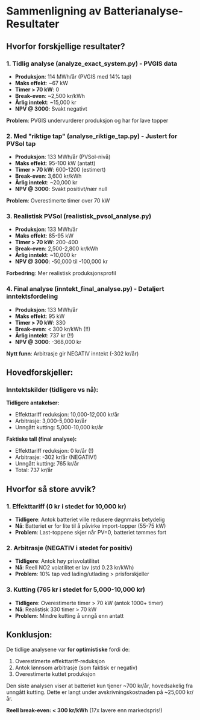 # Sammenligning av Batterianalyse-Resultater

## Hvorfor forskjellige resultater?

### 1. **Tidlig analyse (analyze_exact_system.py)** - PVGIS data
- **Produksjon**: 114 MWh/år (PVGIS med 14% tap)
- **Maks effekt**: ~67 kW
- **Timer > 70 kW**: 0
- **Break-even**: ~2,500 kr/kWh
- **Årlig inntekt**: ~15,000 kr
- **NPV @ 3000**: Svakt negativt

**Problem**: PVGIS undervurderer produksjon og har for lave topper

### 2. **Med "riktige tap" (analyse_riktige_tap.py)** - Justert for PVSol tap
- **Produksjon**: 133 MWh/år (PVSol-nivå)
- **Maks effekt**: 95-100 kW (antatt)
- **Timer > 70 kW**: 600-1200 (estimert)
- **Break-even**: 3,600 kr/kWh
- **Årlig inntekt**: ~20,000 kr
- **NPV @ 3000**: Svakt positivt/nær null

**Problem**: Overestimerte timer over 70 kW

### 3. **Realistisk PVSol (realistisk_pvsol_analyse.py)**
- **Produksjon**: 133 MWh/år
- **Maks effekt**: 85-95 kW
- **Timer > 70 kW**: 200-400
- **Break-even**: 2,500-2,800 kr/kWh
- **Årlig inntekt**: ~10,000 kr
- **NPV @ 3000**: -50,000 til -100,000 kr

**Forbedring**: Mer realistisk produksjonsprofil

### 4. **Final analyse (inntekt_final_analyse.py)** - Detaljert inntektsfordeling
- **Produksjon**: 133 MWh/år
- **Maks effekt**: 95 kW
- **Timer > 70 kW**: 330
- **Break-even**: < 300 kr/kWh (!!)
- **Årlig inntekt**: 737 kr (!!)
- **NPV @ 3000**: -368,000 kr

**Nytt funn**: Arbitrasje gir NEGATIV inntekt (-302 kr/år)

## Hovedforskjeller:

### Inntektskilder (tidligere vs nå):

**Tidligere antakelser:**
- Effekttariff reduksjon: 10,000-12,000 kr/år
- Arbitrasje: 3,000-5,000 kr/år
- Unngått kutting: 5,000-10,000 kr/år

**Faktiske tall (final analyse):**
- Effekttariff reduksjon: 0 kr/år (!)
- Arbitrasje: -302 kr/år (NEGATIV!)
- Unngått kutting: 765 kr/år
- Total: 737 kr/år

## Hvorfor så store avvik?

### 1. **Effekttariff (0 kr i stedet for 10,000 kr)**
- **Tidligere**: Antok batteriet ville redusere døgnmaks betydelig
- **Nå**: Batteriet er for lite til å påvirke import-topper (55-75 kW)
- **Problem**: Last-toppene skjer når PV=0, batteriet tømmes fort

### 2. **Arbitrasje (NEGATIV i stedet for positiv)**
- **Tidligere**: Antok høy prisvolatilitet
- **Nå**: Reell NO2 volatilitet er lav (std 0.23 kr/kWh)
- **Problem**: 10% tap ved lading/utlading > prisforskjeller

### 3. **Kutting (765 kr i stedet for 5,000-10,000 kr)**
- **Tidligere**: Overestimerte timer > 70 kW (antok 1000+ timer)
- **Nå**: Realistisk 330 timer > 70 kW
- **Problem**: Mindre kutting å unngå enn antatt

## Konklusjon:

De tidlige analysene var **for optimistiske** fordi de:
1. Overestimerte effekttariff-reduksjon
2. Antok lønnsom arbitrasje (som faktisk er negativ)
3. Overestimerte kuttet produksjon

Den siste analysen viser at batteriet kun tjener ~700 kr/år, hovedsakelig fra unngått kutting. Dette er langt under avskrivningskostnaden på ~25,000 kr/år.

**Reell break-even: < 300 kr/kWh** (17x lavere enn markedspris!)